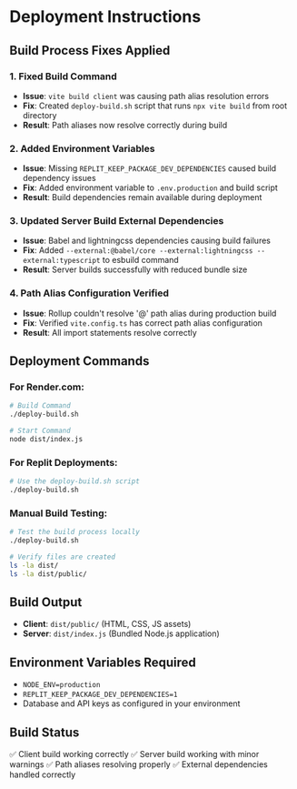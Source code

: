 # Deployment Instructions

## Build Process Fixes Applied

### 1. Fixed Build Command
- **Issue**: `vite build client` was causing path alias resolution errors
- **Fix**: Created `deploy-build.sh` script that runs `npx vite build` from root directory
- **Result**: Path aliases now resolve correctly during build

### 2. Added Environment Variables
- **Issue**: Missing `REPLIT_KEEP_PACKAGE_DEV_DEPENDENCIES` caused build dependency issues
- **Fix**: Added environment variable to `.env.production` and build script
- **Result**: Build dependencies remain available during deployment

### 3. Updated Server Build External Dependencies
- **Issue**: Babel and lightningcss dependencies causing build failures
- **Fix**: Added `--external:@babel/core --external:lightningcss --external:typescript` to esbuild command
- **Result**: Server builds successfully with reduced bundle size

### 4. Path Alias Configuration Verified
- **Issue**: Rollup couldn't resolve '@' path alias during production build
- **Fix**: Verified `vite.config.ts` has correct path alias configuration
- **Result**: All import statements resolve correctly

## Deployment Commands

### For Render.com:
```bash
# Build Command
./deploy-build.sh

# Start Command  
node dist/index.js
```

### For Replit Deployments:
```bash
# Use the deploy-build.sh script
./deploy-build.sh
```

### Manual Build Testing:
```bash
# Test the build process locally
./deploy-build.sh

# Verify files are created
ls -la dist/
ls -la dist/public/
```

## Build Output
- **Client**: `dist/public/` (HTML, CSS, JS assets)
- **Server**: `dist/index.js` (Bundled Node.js application)

## Environment Variables Required
- `NODE_ENV=production`
- `REPLIT_KEEP_PACKAGE_DEV_DEPENDENCIES=1`
- Database and API keys as configured in your environment

## Build Status
✅ Client build working correctly
✅ Server build working with minor warnings
✅ Path aliases resolving properly
✅ External dependencies handled correctly